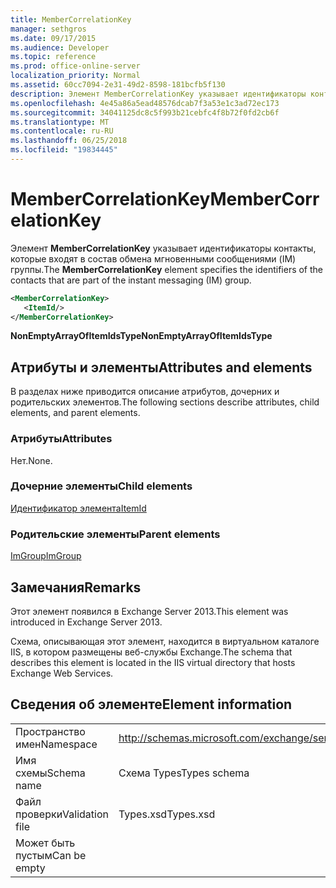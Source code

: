 ```yaml
---
title: MemberCorrelationKey
manager: sethgros
ms.date: 09/17/2015
ms.audience: Developer
ms.topic: reference
ms.prod: office-online-server
localization_priority: Normal
ms.assetid: 60cc7094-2e31-49d2-8598-181bcfb5f130
description: Элемент MemberCorrelationKey указывает идентификаторы контакты, которые входят в состав обмена мгновенными сообщениями (IM) группы.
ms.openlocfilehash: 4e45a86a5ead48576dcab7f3a53e1c3ad72ec173
ms.sourcegitcommit: 34041125dc8c5f993b21cebfc4f8b72f0fd2cb6f
ms.translationtype: MT
ms.contentlocale: ru-RU
ms.lasthandoff: 06/25/2018
ms.locfileid: "19834445"
---
```

# <a name="membercorrelationkey"></a><span data-ttu-id="b62ae-103">MemberCorrelationKey</span><span class="sxs-lookup"><span data-stu-id="b62ae-103">MemberCorrelationKey</span></span>

<span data-ttu-id="b62ae-104">Элемент **MemberCorrelationKey** указывает идентификаторы контакты, которые входят в состав обмена мгновенными сообщениями (IM) группы.</span><span class="sxs-lookup"><span data-stu-id="b62ae-104">The **MemberCorrelationKey** element specifies the identifiers of the contacts that are part of the instant messaging (IM) group.</span></span> 
  
```XML
<MemberCorrelationKey>
   <ItemId/>
</MemberCorrelationKey>
```

<span data-ttu-id="b62ae-105">**NonEmptyArrayOfItemIdsType**</span><span class="sxs-lookup"><span data-stu-id="b62ae-105">**NonEmptyArrayOfItemIdsType**</span></span>

## <a name="attributes-and-elements"></a><span data-ttu-id="b62ae-106">Атрибуты и элементы</span><span class="sxs-lookup"><span data-stu-id="b62ae-106">Attributes and elements</span></span>

<span data-ttu-id="b62ae-107">В разделах ниже приводится описание атрибутов, дочерних и родительских элементов.</span><span class="sxs-lookup"><span data-stu-id="b62ae-107">The following sections describe attributes, child elements, and parent elements.</span></span>
  
### <a name="attributes"></a><span data-ttu-id="b62ae-108">Атрибуты</span><span class="sxs-lookup"><span data-stu-id="b62ae-108">Attributes</span></span>

<span data-ttu-id="b62ae-109">Нет.</span><span class="sxs-lookup"><span data-stu-id="b62ae-109">None.</span></span>
  
### <a name="child-elements"></a><span data-ttu-id="b62ae-110">Дочерние элементы</span><span class="sxs-lookup"><span data-stu-id="b62ae-110">Child elements</span></span>

[<span data-ttu-id="b62ae-111">Идентификатор элемента</span><span class="sxs-lookup"><span data-stu-id="b62ae-111">ItemId</span></span>](itemid.md)
  
### <a name="parent-elements"></a><span data-ttu-id="b62ae-112">Родительские элементы</span><span class="sxs-lookup"><span data-stu-id="b62ae-112">Parent elements</span></span>

[<span data-ttu-id="b62ae-113">ImGroup</span><span class="sxs-lookup"><span data-stu-id="b62ae-113">ImGroup</span></span>](imgroup.md)
  
## <a name="remarks"></a><span data-ttu-id="b62ae-114">Замечания</span><span class="sxs-lookup"><span data-stu-id="b62ae-114">Remarks</span></span>

<span data-ttu-id="b62ae-115">Этот элемент появился в Exchange Server 2013.</span><span class="sxs-lookup"><span data-stu-id="b62ae-115">This element was introduced in Exchange Server 2013.</span></span>
  
<span data-ttu-id="b62ae-116">Схема, описывающая этот элемент, находится в виртуальном каталоге IIS, в котором размещены веб-службы Exchange.</span><span class="sxs-lookup"><span data-stu-id="b62ae-116">The schema that describes this element is located in the IIS virtual directory that hosts Exchange Web Services.</span></span>
  
## <a name="element-information"></a><span data-ttu-id="b62ae-117">Сведения об элементе</span><span class="sxs-lookup"><span data-stu-id="b62ae-117">Element information</span></span>

|||
|:-----|:-----|
|<span data-ttu-id="b62ae-118">Пространство имен</span><span class="sxs-lookup"><span data-stu-id="b62ae-118">Namespace</span></span>  <br/> |http://schemas.microsoft.com/exchange/services/2006/types  <br/> |
|<span data-ttu-id="b62ae-119">Имя схемы</span><span class="sxs-lookup"><span data-stu-id="b62ae-119">Schema name</span></span>  <br/> |<span data-ttu-id="b62ae-120">Схема Types</span><span class="sxs-lookup"><span data-stu-id="b62ae-120">Types schema</span></span>  <br/> |
|<span data-ttu-id="b62ae-121">Файл проверки</span><span class="sxs-lookup"><span data-stu-id="b62ae-121">Validation file</span></span>  <br/> |<span data-ttu-id="b62ae-122">Types.xsd</span><span class="sxs-lookup"><span data-stu-id="b62ae-122">Types.xsd</span></span>  <br/> |
|<span data-ttu-id="b62ae-123">Может быть пустым</span><span class="sxs-lookup"><span data-stu-id="b62ae-123">Can be empty</span></span>  <br/> ||
   

